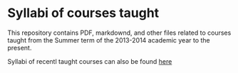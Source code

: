 # Syllabi of courses taught

This repository contains PDF, markdownd, and other files related to courses taught from the Summer term of the 2013-2014 academic year to the present. 

Syllabi of recentl taught courses can also be found [here](http://friveram.com/science-teaching/)
